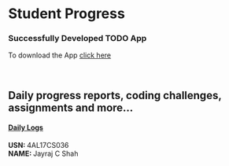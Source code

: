 # Student Progress

### Successfully Developed TODO App

To download the App <a href="https://drive.google.com/open?id=18oDtD91TdDJLTxSzbBS7MvOTCpTYe9Gw">click here</a>

<br>

## Daily progress reports, coding challenges, assignments and more...

#### <a href="https://github.com/alvas-education-foundation/CSE-JayrajShah-4AL17CS036/blob/master/daily_progress/DAILY_LOGS.md">Daily Logs</a>

<b> USN: </b> 4AL17CS036 <br>
<b> NAME: </b> Jayraj C Shah
